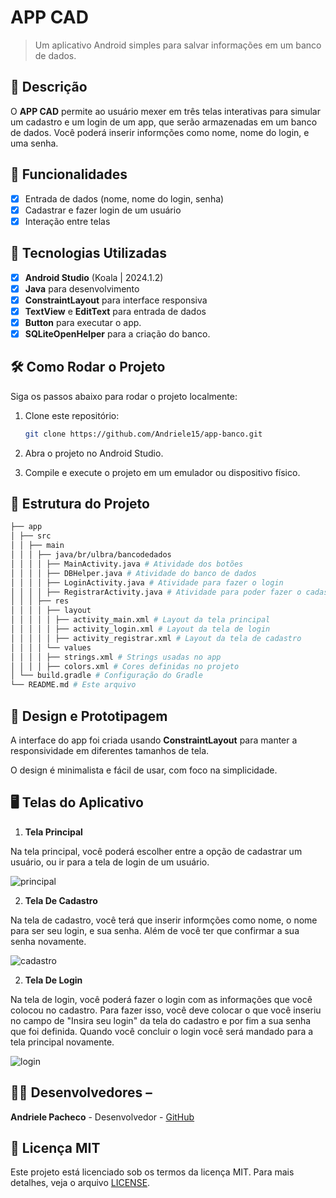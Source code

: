 # **APP CAD**

> Um aplicativo Android simples para salvar informações em um banco de dados.

## 📱 Descrição

O **APP CAD** permite ao usuário mexer em três telas interativas para simular um cadastro e um login de um app, que serão armazenadas em um banco de dados. Você poderá inserir informções como nome, nome do login,
e uma senha.

## 🔧 Funcionalidades

- [x] Entrada de dados (nome, nome do login, senha)
- [x] Cadastrar e fazer login de um usuário
- [x] Interação entre telas

## 🚀 Tecnologias Utilizadas

- [x] **Android Studio** (Koala | 2024.1.2)
- [x] **Java** para desenvolvimento
- [x] **ConstraintLayout** para interface responsiva
- [x] **TextView** e **EditText** para entrada de dados
- [x] **Button** para executar o app.
- [X] **SQLiteOpenHelper** para a criação do banco.

## 🛠️ Como Rodar o Projeto

Siga os passos abaixo para rodar o projeto localmente:

1. Clone este repositório:

    ```bash
    git clone https://github.com/Andriele15/app-banco.git

    ```

2. Abra o projeto no Android Studio.
3. Compile e execute o projeto em um emulador ou dispositivo físico.

## 📂 Estrutura do Projeto

```bash
├── app
│ ├── src
│ │ ├── main
│ │ │ ├── java/br/ulbra/bancodedados
│ │ │ │ ├── MainActivity.java # Atividade dos botões
│ │ │ │ ├── DBHelper.java # Atividade do banco de dados
│ │ │ │ ├── LoginActivity.java # Atividade para fazer o login
│ │ │ │ ├── RegistrarActivity.java # Atividade para poder fazer o cadastro
│ │ │ ├── res
│ │ │ │ ├── layout
│ │ │ │ │ ├── activity_main.xml # Layout da tela principal
│ │ │ │ │ ├── activity_login.xml # Layout da tela de login
│ │ │ │ │ ├── activity_registrar.xml # Layout da tela de cadastro
│ │ │ │ └── values
│ │ │ │ ├── strings.xml # Strings usadas no app
│ │ │ │ ├── colors.xml # Cores definidas no projeto
│ └── build.gradle # Configuração do Gradle
└── README.md # Este arquivo
```
 
## 🎨 Design e Prototipagem
 
A interface do app foi criada usando **ConstraintLayout** para manter a responsividade em diferentes tamanhos de tela.
 
O design é minimalista e fácil de usar, com foco na simplicidade.
 
 ## 🖥️ Telas do Aplicativo

1. **Tela Principal**
 
Na tela principal, você poderá escolher entre a opção de cadastrar um usuário, ou ir para a tela de login de um usuário.
 
![principal](https://github.com/user-attachments/assets/7ef93885-7b56-4ed2-8a39-87ffae72a103)

2. **Tela De Cadastro**
 
Na tela de cadastro, você terá que inserir informções como nome, o nome para ser seu login, e sua senha. Além de você ter que confirmar a sua senha novamente.

![cadastro](https://github.com/user-attachments/assets/1309b887-5652-4e54-b741-f3c88065dbed)


2. **Tela De Login**
 
Na tela de login, você poderá fazer o login com as informações que você colocou no cadastro. Para fazer isso,
você deve colocar o que você inseriu no campo de "Insira seu login" da tela do cadastro e por fim a sua senha que foi definida. Quando você concluir o login você será mandado para a tela principal novamente.

![login](https://github.com/user-attachments/assets/a4ae7cfb-1c3a-49fa-af9f-9fcc82aba57e)


## 👨‍💻 Desenvolvedores –

**Andriele Pacheco** - Desenvolvedor - [GitHub](https://github.com/Andriele15)
 
 ## 📄 Licença MIT 
 
Este projeto está licenciado sob os termos da licença MIT. 
Para mais
detalhes, veja o arquivo [LICENSE](LICENSE).
